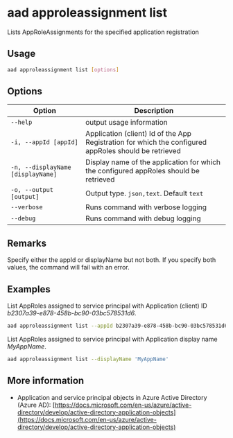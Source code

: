 # aad approleassignment list

Lists AppRoleAssignments for the specified application registration

## Usage

```sh
aad approleassignment list [options]
```

## Options

Option|Description
------|-----------
`--help`|output usage information
`-i, --appId [appId]`|Application (client) Id of the App Registration for which the configured appRoles should be retrieved
`-n, --displayName [displayName]`|Display name of the application for which the configured appRoles should be retrieved
`-o, --output [output]`|Output type. `json,text`. Default `text`
`--verbose`|Runs command with verbose logging
`--debug`|Runs command with debug logging

## Remarks

Specify either the appId or displayName but not both. If you specify both values, the command will fail with an error.

## Examples

List AppRoles assigned to service principal with Application (client) ID _b2307a39-e878-458b-bc90-03bc578531d6_.

```sh
aad approleassignment list --appId b2307a39-e878-458b-bc90-03bc578531d6
```

List AppRoles assigned to service principal with Application display name _MyAppName_.

```sh
aad approleassignment list --displayName 'MyAppName'
```

## More information

- Application and service principal objects in Azure Active Directory (Azure AD): [https://docs.microsoft.com/en-us/azure/active-directory/develop/active-directory-application-objects](https://docs.microsoft.com/en-us/azure/active-directory/develop/active-directory-application-objects)
